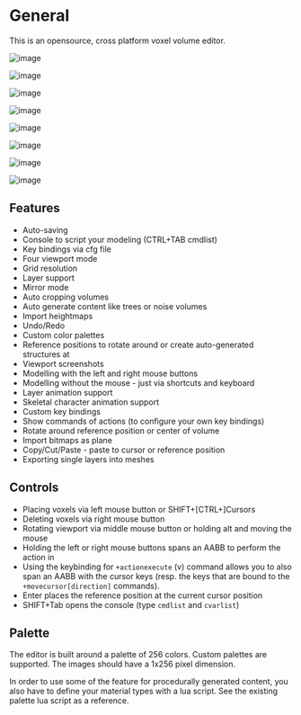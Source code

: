 # General

This is an opensource, cross platform voxel volume editor.

![image](https://raw.githubusercontent.com/wiki/mgerhardy/engine/images/dwarf-in-editor.jpeg)

![image](https://raw.githubusercontent.com/wiki/mgerhardy/engine/images/voxedit-custom-shader.png)

![image](https://raw.githubusercontent.com/wiki/mgerhardy/engine/images/voxedit-quad-view.png)

![image](https://raw.githubusercontent.com/wiki/mgerhardy/engine/images/animation-frames.gif)

![image](https://raw.githubusercontent.com/wiki/mgerhardy/engine/images/quad-view-knight.png)

![image](https://raw.githubusercontent.com/wiki/mgerhardy/engine/images/voxedit-command_and_conquer.png)

![image](https://raw.githubusercontent.com/wiki/mgerhardy/engine/images/voxedit-duke.png)

![image](https://raw.githubusercontent.com/wiki/mgerhardy/engine/images/voxedit-import-planes.png)

## Features

* Auto-saving
* Console to script your modeling (CTRL+TAB cmdlist)
* Key bindings via cfg file
* Four viewport mode
* Grid resolution
* Layer support
* Mirror mode
* Auto cropping volumes
* Auto generate content like trees or noise volumes
* Import heightmaps
* Undo/Redo
* Custom color palettes
* Reference positions to rotate around or create auto-generated structures at
* Viewport screenshots
* Modelling with the left and right mouse buttons
* Modelling without the mouse - just via shortcuts and keyboard
* Layer animation support
* Skeletal character animation support
* Custom key bindings
* Show commands of actions (to configure your own key bindings)
* Rotate around reference position or center of volume
* Import bitmaps as plane
* Copy/Cut/Paste - paste to cursor or reference position
* Exporting single layers into meshes

## Controls

* Placing voxels via left mouse button or SHIFT+[CTRL+]Cursors
* Deleting voxels via right mouse button
* Rotating viewport via middle mouse button or holding alt and moving the mouse
* Holding the left or right mouse buttons spans an AABB to perform the action in
* Using the keybinding for `+actionexecute` (v) command allows you to also span an AABB with
  the cursor keys (resp. the keys that are bound to the `+movecursor[direction]` commands).
* Enter places the reference position at the current cursor position
* SHIFT+Tab opens the console (type `cmdlist` and `cvarlist`)

## Palette

The editor is built around a palette of 256 colors. Custom palettes are supported. The images should have a 1x256 pixel dimension.

In order to use some of the feature for procedurally generated content, you also have to define your material types with a lua script. See the existing palette lua script as a reference.
